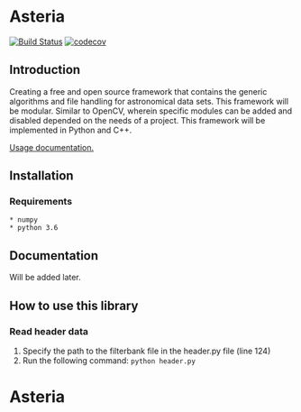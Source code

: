 # Asteria
[![Build Status](https://travis-ci.com/AUAS-Pulsar/Asteria.svg?branch=master)](https://travis-ci.com/AUAS-Pulsar/Asteria)
[![codecov](https://codecov.io/gh/AUAS-Pulsar/Asteria/branch/master/graph/badge.svg)](https://codecov.io/gh/AUAS-Pulsar/Asteria)


## Introduction

Creating a free and open source framework that contains the generic algorithms and file handling for astronomical data sets. This framework will be modular. Similar to OpenCV, wherein specific modules can be added and disabled depended on the needs of a project. This framework will be implemented in Python and C++.

[Usage documentation.](docs/README.md)

## Installation

### Requirements

    * numpy
    * python 3.6


## Documentation
Will be added later. 

## How to use this library

### Read header data

1. Specify the path to the filterbank file in the header.py file (line 124)
2. Run the following command: `python header.py`

# Asteria